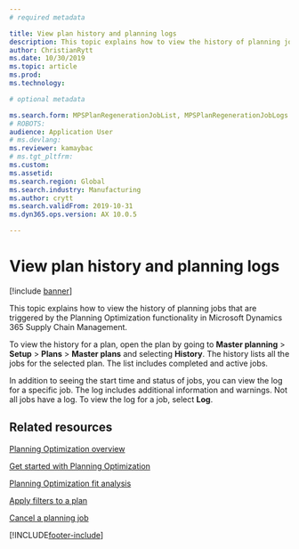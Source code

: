 ```yaml
---
# required metadata

title: View plan history and planning logs
description: This topic explains how to view the history of planning jobs that are triggered by the Planning Optimization functionality.
author: ChristianRytt
ms.date: 10/30/2019
ms.topic: article
ms.prod: 
ms.technology: 

# optional metadata

ms.search.form: MPSPlanRegenerationJobList, MPSPlanRegenerationJobLogs
# ROBOTS: 
audience: Application User
# ms.devlang: 
ms.reviewer: kamaybac
# ms.tgt_pltfrm: 
ms.custom: 
ms.assetid: 
ms.search.region: Global
ms.search.industry: Manufacturing
ms.author: crytt
ms.search.validFrom: 2019-10-31
ms.dyn365.ops.version: AX 10.0.5

---
```

# View plan history and planning logs

[!include [banner](../../includes/banner.md)]

This topic explains how to view the history of planning jobs that are triggered by the Planning Optimization functionality in Microsoft Dynamics 365 Supply Chain Management.

To view the history for a plan, open the plan by going to **Master planning** \> **Setup** \> **Plans** \> **Master plans** and selecting **History**. The history lists all the jobs for the selected plan. The list includes completed and active jobs.

In addition to seeing the start time and status of jobs, you can view the log for a specific job. The log includes additional information and warnings. Not all jobs have a log. To view the log for a job, select **Log**.

## Related resources

[Planning Optimization overview](planning-optimization-overview.md)

[Get started with Planning Optimization](get-started.md)

[Planning Optimization fit analysis](planning-optimization-fit-analysis.md)

[Apply filters to a plan](plan-filters.md)

[Cancel a planning job](cancel-planning-job.md)


[!INCLUDE[footer-include](../../../includes/footer-banner.md)]